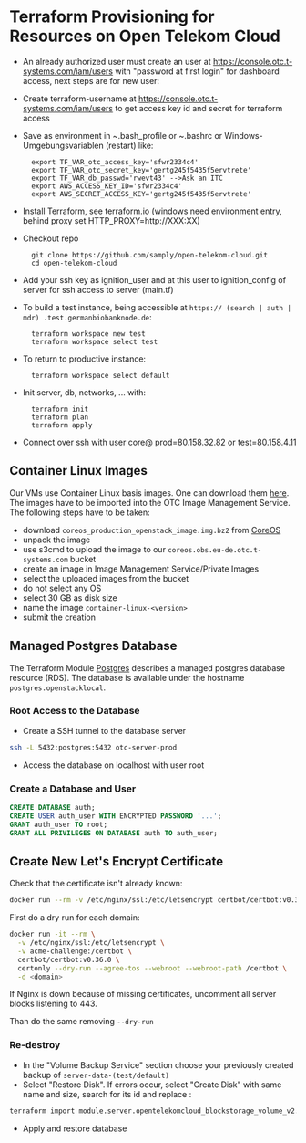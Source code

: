 # Terraform Provisioning for Resources on Open Telekom Cloud

* An already authorized user must create an user at https://console.otc.t-systems.com/iam/users with "password at first login" for dashboard access,
next steps are for new user:


* Create terraform-username at https://console.otc.t-systems.com/iam/users to get access key id and secret for terraform access

* Save as environment in ~\.bash_profile or ~\.bashrc or Windows-Umgebungsvariablen (restart) like:

        export TF_VAR_otc_access_key='sfwr2334c4'
        export TF_VAR_otc_secret_key='gertg245f5435f5ervtrete'
        export TF_VAR_db_passwd='rwevt43' -->Ask an ITC
        export AWS_ACCESS_KEY_ID='sfwr2334c4'
        export AWS_SECRET_ACCESS_KEY='gertg245f5435f5ervtrete'

* Install Terraform, see terraform.io (windows need environment entry, behind proxy set HTTP_PROXY=http://XXX:XX)

* Checkout repo

        git clone https://github.com/samply/open-telekom-cloud.git
        cd open-telekom-cloud

* Add your ssh key as ignition_user and at this user to ignition_config of server for ssh access to server (main.tf)

* To build a test instance, being accessible at `https:// (search | auth | mdr) .test.germanbiobanknode.de`:

        terraform workspace new test
        terraform workspace select test
        
* To return to productive instance:

        terraform workspace select default

* Init server, db, networks, ... with:

        terraform init
        terraform plan
        terraform apply
        
* Connect over ssh with user core@ prod=80.158.32.82 or test=80.158.4.11


## Container Linux Images

Our VMs use Container Linux basis images. One can download them [here][2]. The images have to be imported into the OTC Image Management Service. The following steps have to be taken:

* download `coreos_production_openstack_image.img.bz2` from [CoreOS][2]
* unpack the image
* use s3cmd to upload the image to our `coreos.obs.eu-de.otc.t-systems.com` bucket
* create an image in Image Management Service/Private Images
 * select the uploaded images from the bucket
 * do not select any OS
 * select 30 GB as disk size
 * name the image `container-linux-<version>`
 * submit the creation
 

## Managed Postgres Database

The Terraform Module [Postgres][1] describes a managed postgres database resource (RDS). The database is available under the hostname `postgres.openstacklocal`.

### Root Access to the Database 

* Create a SSH tunnel to the database server

```bash
ssh -L 5432:postgres:5432 otc-server-prod
```

* Access the database on localhost with user root

### Create a Database and User

```sql
CREATE DATABASE auth;
CREATE USER auth_user WITH ENCRYPTED PASSWORD '...';
GRANT auth_user TO root;
GRANT ALL PRIVILEGES ON DATABASE auth TO auth_user;
```

## Create New Let's Encrypt Certificate

Check that the certificate isn't already known:

```bash
docker run --rm -v /etc/nginx/ssl:/etc/letsencrypt certbot/certbot:v0.36.0 certificates
```

First do a dry run for each domain:

```bash
docker run -it --rm \
  -v /etc/nginx/ssl:/etc/letsencrypt \
  -v acme-challenge:/certbot \
  certbot/certbot:v0.36.0 \
  certonly --dry-run --agree-tos --webroot --webroot-path /certbot \
  -d <domain>
```

If Nginx is down because of missing certificates, uncomment all server blocks listening to 443.

Than do the same removing `--dry-run`

### Re-destroy

* In the "Volume Backup Service" section choose your previously created backup of `server-data-(test/default)`
* Select "Restore Disk". 
If errors occur, select "Create Disk" with same name and size, search for its id and replace <id>:
```bash
terraform import module.server.opentelekomcloud_blockstorage_volume_v2.data <id>
```
* Apply and restore database

[1]: <https://github.com/samply/open-telekom-cloud/tree/master/modules/postgres>
[2]: <https://coreos.com/releases/>

